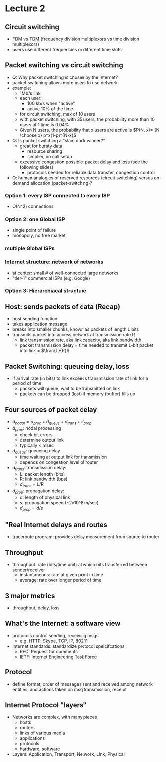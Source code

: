# Lecture 2

## Circuit switching
- FDM vs TDM (frequency division multiplexors vs time division multiplexors)
- users use different frequencies or different time slots

## Packet switching vs circuit switching
- Q: Why packet switching is chosen by the Internet?
- packet switching allows more users to use network
- example:
  - 1Mb/s link
  - each user:
    - 100 kb/s when "active"
    - active 10% of the time
  - for circuit switching, max of 10 users
  - with packet switching, with 35 users, the probability more than 10 users at 1 time is 0.04%
  - Given N users, the probability that x users are active is $P(N, x)= {N \choose x} p^x(1-p)^{N-x}$
- Q: Is packet switching a "slam dunk winner?"
  - great for bursty data
    - resource sharing
    - simplier, no call setup
  - excessive congestion possible: packet delay and loss (see the following slides)
    - protocols needed for reliable data transfer, congestion control
- Q: human analogies of reserved resources (circuit switching) versus on-demand allocation (packet-switching)?

### Option 1: every ISP connected to every ISP
- O(N^2) connections
### Option 2: one Global ISP
- single point of failure
- monopoly, no free market
### multiple Global ISPs
### Internet structure: network of networks
- at center: small # of well-connected large networks
- "tier-1" commercial ISPs (e.g. Google)
### Option 3: Hierarchiacal structure

## Host: sends packets of data (Recap)
- host sending function:
- takes application message
- breaks into smaller chunks, known as packets of length L bits
- transmits packet into access network at transmission rate R
  - link transmission rate, aka link capacity, aka link bandwidth
  - packet transmission delay = time needed to transmit L-bit packet into link = $\frac{L}{R}$

## Packet Switching: queueing delay, loss
- if arrival rate (in bits) to link exceeds transmission rate of link for a period of time:
  - packets will queue, wait to be transmitted on link
  - packets can be dropped (lost) if memory (buffer) fills up

## Four sources of packet delay
- $d_{nodal}=d_{proc} + d_{queue} + d_{trans}+d_{prop}$
- $d_{proc}$: nodal processing
  - check bit errors
  - determine output link
  - typically < msec
- $d_{queue}$: queueing delay
  - time waiting at output link for transmission
  - depends on congestion level of router
- $d_{trans}$: transmission delay:
  - L: packet length (bits)
  - R: link bandwidth (bps)
  - $d_{trans}$ = L/R
- $d_{prop}$: propagation delay:
  - d: length of physical link
  - s: propagation speed (~2x10^8 m/sec)
  - $d_{prop} = d/s$

## "Real Internet delays and routes
- traceroute program: provides delay measurement from source to router

## Throughput
- throughput: rate (bits/time unit) at which bits transferred between sender/receiver
  - instantaneous: rate at given point in time
  - average: rate over longer period of time

## 3 major metrics
- throughput, delay, loss

## What's the Internet: a software view
- protocols control sending, receiving msgs
  - e.g. HTTP, Skype, TCP, IP, 802.11
- Internet standards: standardize protocol speicifcations
  - RFC: Request for comments
  - IETF: Internet Engineering Task Force

## Protocol
- define format, order of messages sent and received among network entities, and actions taken on msg transmission, receipt

## Internet Protocol "layers"
- Networks are complex, with many pieces
  - hosts
  - routers
  - links of various media
  - applications
  - protocols
  - hardware, software
- Layers: Application, Transport, Network, Link, Physical